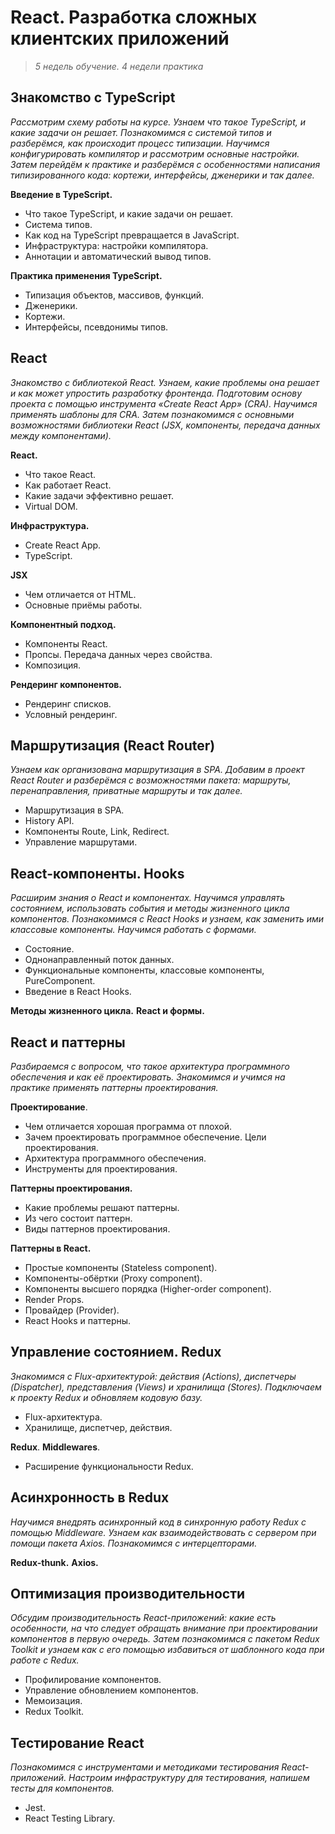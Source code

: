 # React. Разработка сложных клиентских приложений #
> _5 недель обучение. 4 недели практика_

## Знакомство с TypeScript ##
_Рассмотрим схему работы на курсе. Узнаем что такое TypeScript, и какие задачи он решает. Познакомимся с системой типов и разберёмся, как происходит процесс типизации. Научимся конфигурировать компилятор и рассмотрим основные настройки. 
Затем перейдём к практике и разберёмся с особенностями написания типизированного кода: кортежи, интерфейсы, дженерики и так далее._

**Введение в TypeScript.**
- Что такое TypeScript, и какие задачи он решает.
- Система типов.
- Как код на TypeScript превращается в JavaScript.
- Инфраструктура: настройки компилятора.
- Аннотации и автоматический вывод типов.

**Практика применения TypeScript.**
- Типизация объектов, массивов, функций.
- Дженерики.
- Кортежи.
- Интерфейсы, псевдонимы типов.

## React ##
_Знакомство с библиотекой React. Узнаем, какие проблемы она решает и как может упростить разработку фронтенда. Подготовим основу проекта с помощью инструмента «Create React App» (CRA). Научимся применять шаблоны для CRA.
Затем познакомимся с основными возможностями библиотеки React (JSX, компоненты, передача данных между компонентами)._

**React.**
- Что такое React.
- Как работает React.
- Какие задачи эффективно решает.
- Virtual DOM.

**Инфраструктура.**
- Create React App.
- TypeScript.

**JSX**
- Чем отличается от HTML.
- Основные приёмы работы.

**Компонентный подход.**
- Компоненты React.
- Пропсы. Передача данных через свойства.
- Композиция.

**Рендеринг компонентов.**
- Рендеринг списков.
- Условный рендеринг.

## Маршрутизация (React Router) ##
_Узнаем как организована маршрутизация в SPA. Добавим в проект React Router и разберёмся с возможностями пакета: маршруты, перенаправления, приватные маршруты и так далее._

- Маршрутизация в SPA.
- History API.
- Компоненты Route, Link, Redirect.
- Управление маршрутами.


## React-компоненты. Hooks ##
_Расширим знания о React и компонентах. Научимся управлять состоянием, использовать события и методы жизненного цикла компонентов. 
Познакомимся с React Hooks и узнаем, как заменить ими классовые компоненты. Научимся работать с формами._

- Состояние.
- Однонаправленный поток данных.
- Функциональные компоненты, классовые компоненты, PureComponent.
- Введение в React Hooks.

**Методы жизненного цикла.**
**React и формы.**

## React и паттерны ##
_Разбираемся с вопросом, что такое архитектура программного обеспечения и как её проектировать. Знакомимся и учимся на практике применять паттерны проектирования._

**Проектирование**.
- Чем отличается хорошая программа от плохой.
- Зачем проектировать программное обеспечение. Цели проектирования.
- Архитектура программного обеспечения.
- Инструменты для проектирования.

**Паттерны проектирования.**
- Какие проблемы решают паттерны.
- Из чего состоит паттерн.
- Виды паттернов проектирования.

**Паттерны в React.**
- Простые компоненты (Stateless component).
- Компоненты-обёртки (Proxy component).
- Компоненты высшего порядка (Higher-order component).
- Render Props.
- Провайдер (Provider).
- React Hooks и паттерны.

## Управление состоянием. Redux ##
_Знакомимся с Flux-архитектурой: действия (Actions), диспетчеры (Dispatcher), представления (Views) и хранилища (Stores). Подключаем к проекту Redux и обновляем кодовую базу._

- Flux-архитектура.
- Хранилище, диспетчер, действия.

**Redux**.
**Middlewares**.
- Расширение функциональности Redux.

## Асинхронность в Redux ##
_Научимся внедрять асинхронный код в синхронную работу Redux с помощью Middleware. 
Узнаем как взаимодействовать с сервером при помощи пакета Axios. Познакомимся с интерцепторами._

**Redux-thunk.**
**Axios.**

## Оптимизация производительности ##
_Обсудим производительность React-приложений: какие есть особенности, на что следует обращать внимание при проектировании компонентов в первую очередь. 
Затем познакомимся с пакетом Redux Toolkit и узнаем как с его помощью избавиться от шаблонного кода при работе с Redux._

- Профилирование компонентов.
- Управление обновлением компонентов.
- Мемоизация.
- Redux Toolkit.

## Тестирование React ##
_Познакомимся с инструментами и методиками тестирования React-приложений. Настроим инфраструктуру для тестирования, напишем тесты для компонентов._

- Jest.
- React Testing Library.



